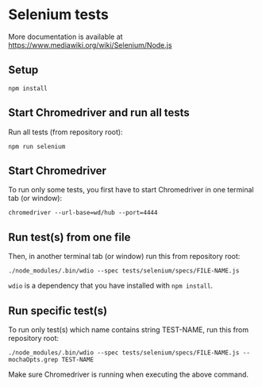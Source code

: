 # Selenium tests

More documentation is available at https://www.mediawiki.org/wiki/Selenium/Node.js

## Setup

    npm install

## Start Chromedriver and run all tests

Run all tests (from repository root):

    npm run selenium

## Start Chromedriver

To run only some tests, you first have to start Chromedriver in one terminal tab (or window):

    chromedriver --url-base=wd/hub --port=4444

## Run test(s) from one file

Then, in another terminal tab (or window) run this from repository root:

    ./node_modules/.bin/wdio --spec tests/selenium/specs/FILE-NAME.js

`wdio` is a dependency that you have installed with `npm install`.

## Run specific test(s)

To run only test(s) which name contains string TEST-NAME, run this from repository root:

    ./node_modules/.bin/wdio --spec tests/selenium/specs/FILE-NAME.js --mochaOpts.grep TEST-NAME

Make sure Chromedriver is running when executing the above command.

